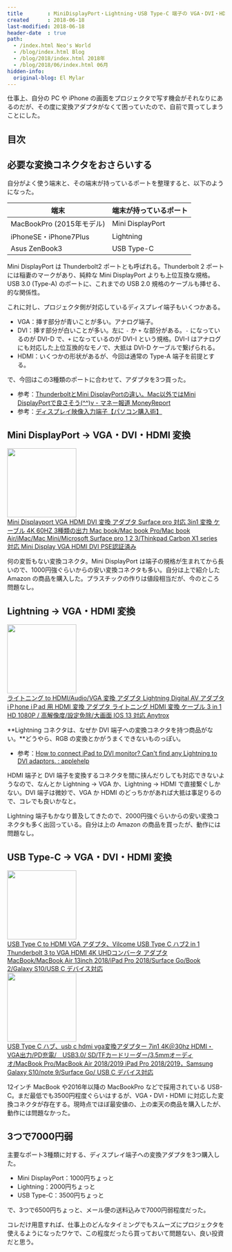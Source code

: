 ```yaml
---
title        : MiniDisplayPort・Lightning・USB Type-C 端子の VGA・DVI・HDMI 変換アダプタを買った
created      : 2018-06-18
last-modified: 2018-06-18
header-date  : true
path:
  - /index.html Neo's World
  - /blog/index.html Blog
  - /blog/2018/index.html 2018年
  - /blog/2018/06/index.html 06月
hidden-info:
  original-blog: El Mylar
---
```


仕事上、自分の PC や iPhone の画面をプロジェクタで写す機会がそれなりにあるのだが、その度に変換アダプタがなくて困っていたので、自前で買ってしまうことにした。

## 目次

## 必要な変換コネクタをおさらいする

自分がよく使う端末と、その端末が持っているポートを整理すると、以下のようになった。

| 端末                      | 端末が持っているポート |
|---------------------------|------------------------|
| MacBookPro (2015年モデル) | Mini DisplayPort       |
| iPhoneSE・iPhone7Plus     | Lightning              |
| Asus ZenBook3             | USB Type-C             |

Mini DisplayPort は Thunderbolt2 ポートとも呼ばれる。Thunderbolt 2 ポートには稲妻のマークがあり、純粋な Mini DisplayPort よりも上位互換な規格。USB 3.0 (Type-A) のポートに、これまでの USB 2.0 規格のケーブルも挿せる、的な関係性。

これに対し、プロジェクタ側が対応しているディスプレイ端子もいくつかある。

- VGA：挿す部分が青いことが多い。アナログ端子。
- DVI：挿す部分が白いことが多い。左に `-` か `+` な部分がある。`-` になっているのが DVI-D で、`+` になっているのが DVI-I という規格。DVI-I はアナログにも対応した上位互換的なモノで、大抵は DVI-D ケーブルで繋げられる。
- HDMI：いくつかの形状があるが、今回は通常の Type-A 端子を前提とする。

で、今回はこの3種類のポートに合わせて、アダプタを3つ買った。

- 参考：[ThunderboltとMini DisplayPortの違い。Mac以外ではMini DisplayPortで良さそう(^^)v - マネー報道 MoneyReport](http://moneyreport.hatenablog.com/entry/thunderbolt)
- 参考：[ディスプレイ映像入力端子【パソコン購入術】](http://www.pasonisan.com/pc-display/connector.html)

## Mini DisplayPort → VGA・DVI・HDMI 変換

<div class="ad-amazon">
  <div class="ad-amazon-image">
    <a href="https://www.amazon.co.jp/dp/B076H34PSG?tag=neos21-22&amp;linkCode=osi&amp;th=1&amp;psc=1">
      <img src="https://m.media-amazon.com/images/I/31+M8WD9seL._SL160_.jpg" width="160" height="160">
    </a>
  </div>
  <div class="ad-amazon-info">
    <div class="ad-amazon-title">
      <a href="https://www.amazon.co.jp/dp/B076H34PSG?tag=neos21-22&amp;linkCode=osi&amp;th=1&amp;psc=1">Mini Displayport VGA HDMI DVI 変換 アダプタ Surface pro 対応 3in1 変換 ケーブル 4K 60HZ 3種類の出力 Mac book/Mac book Pro/Mac book Air/iMac/Mac Mini/Microsoft Surface pro 1 2 3/Thinkpad Carbon X1 series 対応 Mini Display VGA HDMI DVI PSE認証済み</a>
    </div>
  </div>
</div>

何の変哲もない変換コネクタ。Mini DisplayPort は端子の規格が生まれてから長いので、1000円強ぐらいからの安い変換コネクタも多い。自分は上で紹介した Amazon の商品を購入した。プラスチックの作りは値段相当だが、今のところ問題なし。

## Lightning → VGA・HDMI 変換

<div class="ad-amazon">
  <div class="ad-amazon-image">
    <a href="https://www.amazon.co.jp/dp/B088GYCVQJ?tag=neos21-22&amp;linkCode=osi&amp;th=1&amp;psc=1">
      <img src="https://m.media-amazon.com/images/I/41wGBt-szfL._SL160_.jpg" width="160" height="160">
    </a>
  </div>
  <div class="ad-amazon-info">
    <div class="ad-amazon-title">
      <a href="https://www.amazon.co.jp/dp/B088GYCVQJ?tag=neos21-22&amp;linkCode=osi&amp;th=1&amp;psc=1">ライトニング to HDMI/Audio/VGA 変換 アダプタ Lightning Digital AV アダプタ iＰhone iＰad 用 HDMI 変換 アダプタ ライトニング HDMI 変換 ケーブル 3 in 1 HD 1080P / 高解像度/設定免除/大画面 IOS 13 対応 Anytrox</a>
    </div>
  </div>
</div>

**Lightning コネクタは、なぜか DVI 端子への変換コネクタを持つ商品がない。**どうやら、RGB の変換とかがうまくできないものっぽい。

- 参考：[How to connect iPad to DVI monitor? Can't find any Lightning to DVI adaptors. : applehelp](https://www.reddit.com/r/applehelp/comments/5ln7zw/how_to_connect_ipad_to_dvi_monitor_cant_find_any/)

HDMI 端子と DVI 端子を変換するコネクタを間に挟んだりしても対応できないようなので、なんとか Lightning → VGA か、Lightning → HDMI で直接繋ぐしかない。DVI 端子は微妙で、VGA か HDMI のどっちかがあれば大抵は事足りるので、コレでも良いかなと。

Lightning 端子もかなり普及してきたので、2000円強ぐらいからの安い変換コネクタも多く出回っている。自分は上の Amazon の商品を買ったが、動作には問題なし。

## USB Type-C → VGA・DVI・HDMI 変換

<div class="ad-amazon">
  <div class="ad-amazon-image">
    <a href="https://www.amazon.co.jp/dp/B087D5DZX5?tag=neos21-22&amp;linkCode=osi&amp;th=1&amp;psc=1">
      <img src="https://m.media-amazon.com/images/I/419Mb0qF0WL._SL160_.jpg" width="160" height="160">
    </a>
  </div>
  <div class="ad-amazon-info">
    <div class="ad-amazon-title">
      <a href="https://www.amazon.co.jp/dp/B087D5DZX5?tag=neos21-22&amp;linkCode=osi&amp;th=1&amp;psc=1">USB Type C to HDMI VGA アダプタ、Vilcome USB Type C ハブ2 in 1 Thunderbolt 3 to VGA HDMI 4K UHDコンバータ アダプタ MacBook/MacBook Air 13inch 2018/iPad Pro 2018/Surface Go/Book 2/Galaxy S10/USB C デバイス対応</a>
    </div>
  </div>
</div>

<div class="ad-amazon">
  <div class="ad-amazon-image">
    <a href="https://www.amazon.co.jp/dp/B088BC15Q2?tag=neos21-22&amp;linkCode=osi&amp;th=1&amp;psc=1">
      <img src="https://m.media-amazon.com/images/I/417pxxTMHlL._SL160_.jpg" width="160" height="160">
    </a>
  </div>
  <div class="ad-amazon-info">
    <div class="ad-amazon-title">
      <a href="https://www.amazon.co.jp/dp/B088BC15Q2?tag=neos21-22&amp;linkCode=osi&amp;th=1&amp;psc=1">USB Type C ハブ、usb c hdmi vga変換アダプター 7in1 4K＠30hz HDMI・VGA出力/PD充電/　USB3.0/ SD/TFカードリーダー/3.5mmオーディオ/MacBook Pro/MacBook Air 2018/2019 iPad Pro 2018/2019，Samsung Galaxy S10/note 9/Surface Go/ USB C デバイス対応</a>
    </div>
  </div>
</div>

12インチ MacBook や2016年以降の MacBookPro などで採用されている USB-C。まだ最低でも3500円程度ぐらいはするが、VGA・DVI・HDMI に対応した変換コネクタが存在する。現時点でほぼ最安値の、上の楽天の商品を購入したが、動作には問題なかった。

## 3つで7000円弱

主要なポート3種類に対する、ディスプレイ端子への変換アダプタを3つ購入した。

- Mini DisplayPort：1000円ちょっと
- Lightning：2000円ちょっと
- USB Type-C：3500円ちょっと

で、3つで6500円ちょっと、メール便の送料込みで7000円弱程度だった。

コレだけ用意すれば、仕事上のどんなタイミングでもスムーズにプロジェクタを使えるようになったワケで、この程度だったら買っておいて問題ない、良い投資だと思う。
